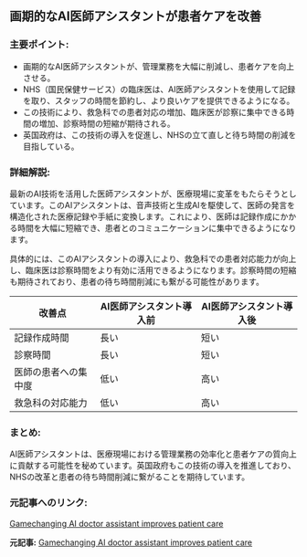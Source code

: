 ## 画期的なAI医師アシスタントが患者ケアを改善

### 主要ポイント:

* 画期的なAI医師アシスタントが、管理業務を大幅に削減し、患者ケアを向上させる。
* NHS（国民保健サービス）の臨床医は、AI医師アシスタントを使用して記録を取り、スタッフの時間を節約し、より良いケアを提供できるようになる。
* この技術により、救急科での患者対応の増加、臨床医が診察に集中できる時間の増加、診察時間の短縮が期待される。
* 英国政府は、この技術の導入を促進し、NHSの立て直しと待ち時間の削減を目指している。

### 詳細解説:

最新のAI技術を活用した医師アシスタントが、医療現場に変革をもたらそうとしています。このAIアシスタントは、音声技術と生成AIを駆使して、医師の発言を構造化された医療記録や手紙に変換します。これにより、医師は記録作成にかかる時間を大幅に短縮でき、患者とのコミュニケーションに集中できるようになります。

具体的には、このAIアシスタントの導入により、救急科での患者対応能力が向上し、臨床医は診察時間をより有効に活用できるようになります。診察時間の短縮も期待されており、患者の待ち時間削減にも繋がる可能性があります。

| 改善点 | AI医師アシスタント導入前 | AI医師アシスタント導入後 |
|---|---|---|
| 記録作成時間 | 長い | 短い |
| 診察時間 | 長い | 短い |
| 医師の患者への集中度 | 低い | 高い |
| 救急科の対応能力 | 低い | 高い |

### まとめ:

AI医師アシスタントは、医療現場における管理業務の効率化と患者ケアの質向上に貢献する可能性を秘めています。英国政府もこの技術の導入を推進しており、NHSの改革と患者の待ち時間削減に繋がることを期待しています。

### 元記事へのリンク:

[Gamechanging AI doctor assistant improves patient care](https://www.innovationnewsnetwork.com/gamechanging-ai-doctor-assistant-improves-patient-care/37495/)


**元記事:** [Gamechanging AI doctor assistant improves patient care](https://www.innovationnewsnetwork.com/gamechanging-ai-doctor-assistant-improves-patient-care/57472/)